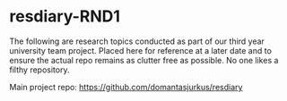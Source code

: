 # resdiary-RND1

The following are research topics conducted as part of our third year university team project. Placed here for reference at a later date and to ensure the actual repo remains as clutter free as possible. No one likes a filthy repository.  

Main project repo: https://github.com/domantasjurkus/resdiary
